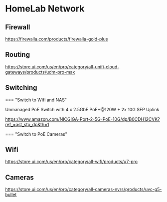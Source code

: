 # HomeLab Network

## Firewall

https://firewalla.com/products/firewalla-gold-plus

## Routing

https://store.ui.com/us/en/pro/category/all-unifi-cloud-gateways/products/udm-pro-max

## Switching

=== "Switch to Wifi and NAS"

Unmanaged PoE Switch with 4 x 2.5GbE PoE+@120W + 2x 10G SFP Uplink

https://www.amazon.com/NICGIGA-Port-2-5G-PoE-10G/dp/B0CDH12CVK?ref_=ast_sto_dp&th=1

=== "Switch to PoE Cameras"



## Wifi

https://store.ui.com/us/en/pro/category/all-wifi/products/u7-pro

## Cameras

https://store.ui.com/us/en/pro/category/all-cameras-nvrs/products/uvc-g5-bullet


